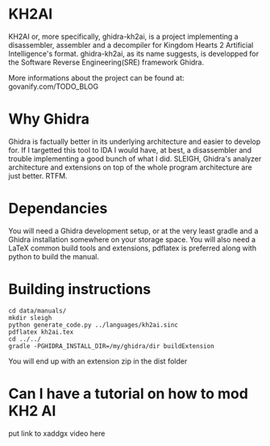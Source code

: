 KH2AI
=====

KH2AI or, more specifically, ghidra-kh2ai, is a project implementing a
disassembler, assembler and a decompiler for Kingdom Hearts 2 
Artificial Intelligence's format. 
ghidra-kh2ai, as its name suggests, is developped for the Software Reverse
Engineering(SRE) framework Ghidra.

More informations about the project can be found at: govanify.com/TODO_BLOG

# Why Ghidra

Ghidra is factually better in its underlying architecture and easier to develop
for. If I targetted this tool to IDA I would have, at best, a disassembler and
trouble implementing a good bunch of what I did. SLEIGH, Ghidra's analyzer
architecture and extensions on top of the whole program architecture are just
better. RTFM.

# Dependancies

You will need a Ghidra development setup, or at the very least gradle and a
Ghidra installation somewhere on your storage space. You will also need a LaTeX
common build tools and extensions, pdflatex is preferred along with python to
build the manual.

# Building instructions

```
cd data/manuals/
mkdir sleigh
python generate_code.py ../languages/kh2ai.sinc
pdflatex kh2ai.tex
cd ../../
gradle -PGHIDRA_INSTALL_DIR=/my/ghidra/dir buildExtension
```

You will end up with an extension zip in the dist folder

# Can I have a tutorial on how to mod KH2 AI

put link to xaddgx video here


